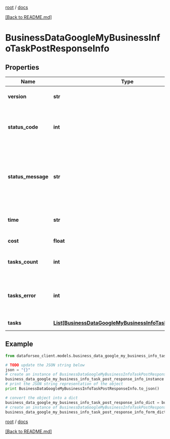 [root](./../ "root") / [docs](./ "docs")

[[Back to README.md]](./../README.md "[Back to README.md]")

# BusinessDataGoogleMyBusinessInfoTaskPostResponseInfo

## Properties

Name | Type | Description | Notes
------------ | ------------- | ------------- | -------------
**version** | **str** | the current version of the API | [optional]
**status_code** | **int** | general status code you can find the full list of the response codes here | [optional]
**status_message** | **str** | general informational message you can find the full list of general informational messages here | [optional]
**time** | **str** | total execution time, seconds | [optional]
**cost** | **float** | total tasks cost, USD | [optional]
**tasks_count** | **int** | the number of tasks in the tasks array | [optional]
**tasks_error** | **int** | the number of tasks in the tasks array returned with an error | [optional]
**tasks** | [**List[BusinessDataGoogleMyBusinessInfoTaskPostTaskInfo]**](BusinessDataGoogleMyBusinessInfoTaskPostTaskInfo.md) | array of tasks | [optional]

## Example

```python
from dataforseo_client.models.business_data_google_my_business_info_task_post_response_info import BusinessDataGoogleMyBusinessInfoTaskPostResponseInfo

# TODO update the JSON string below
json = "{}"
# create an instance of BusinessDataGoogleMyBusinessInfoTaskPostResponseInfo from a JSON string
business_data_google_my_business_info_task_post_response_info_instance = BusinessDataGoogleMyBusinessInfoTaskPostResponseInfo.from_json(json)
# print the JSON string representation of the object
print BusinessDataGoogleMyBusinessInfoTaskPostResponseInfo.to_json()

# convert the object into a dict
business_data_google_my_business_info_task_post_response_info_dict = business_data_google_my_business_info_task_post_response_info_instance.to_dict()
# create an instance of BusinessDataGoogleMyBusinessInfoTaskPostResponseInfo from a dict
business_data_google_my_business_info_task_post_response_info_form_dict = business_data_google_my_business_info_task_post_response_info.from_dict(business_data_google_my_business_info_task_post_response_info_dict)
```

  

[root](./../ "root") / [docs](./ "docs")

[[Back to README.md]](./../README.md "[Back to README.md]")